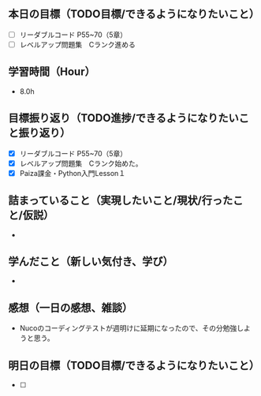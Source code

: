## 本日の目標（TODO目標/できるようになりたいこと）
- [ ] リーダブルコード P55~70（5章）
- [ ] レベルアップ問題集　Cランク進める
　
## 学習時間（Hour）
- 8.0h

## 目標振り返り（TODO進捗/できるようになりたいこと振り返り）
- [x] リーダブルコード P55~70（5章）
- [x] レベルアップ問題集　Cランク始めた。
- [x] Paiza課金・Python入門Lesson１

##  詰まっていること（実現したいこと/現状/行ったこと/仮説）
-

## 学んだこと（新しい気付き、学び）
-

## 感想（一日の感想、雑談）
- Nucoのコーディングテストが週明けに延期になったので、その分勉強しようと思う。

## 明日の目標（TODO目標/できるようになりたいこと）
- [ ]
